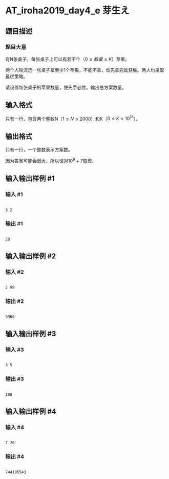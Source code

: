 # AT_iroha2019_day4_e 芽生え

## 题目描述

### 题目大意
有N张桌子，每张桌子上可以有若干个（$0 \le 数量 \le K$）苹果。

两个人轮流选一张桌子拿至少1个苹果，不能不拿，谁先拿完谁获胜。两人均采取最优策略。

请设置每张桌子的苹果数量，使先手必胜。输出总方案数量。

## 输入格式

只有一行，包含两个整数N（$1 \le N \le 2000$）和K（$0 \le K \le 10^{18}$）。

## 输出格式

只有一行，一个整数表示方案数。
因为答案可能会很大，所以请对$10^{9}+7$取模。

## 输入输出样例 #1

### 输入 #1

```
3 2
```

### 输出 #1

```
20
```

## 输入输出样例 #2

### 输入 #2

```
2 99
```

### 输出 #2

```
9900
```

## 输入输出样例 #3

### 输入 #3

```
3 5
```

### 输出 #3

```
188
```

## 输入输出样例 #4

### 输入 #4

```
7 20
```

### 输出 #4

```
744195543
```